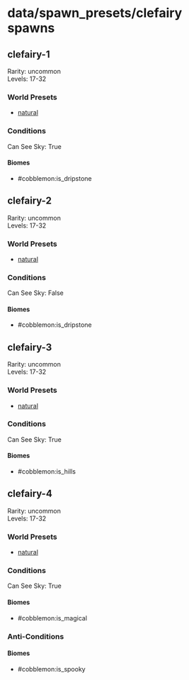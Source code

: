 # data/spawn_presets/clefairy spawns  
  
## clefairy-1  
Rarity: uncommon  
Levels: 17-32  
  
### World Presets  
* [natural](/data/world_presets/natural.md)  
  
### Conditions  
Can See Sky: True  
  
#### Biomes  
  * #cobblemon:is_dripstone
  
  
## clefairy-2  
Rarity: uncommon  
Levels: 17-32  
  
### World Presets  
* [natural](/data/world_presets/natural.md)  
  
### Conditions  
Can See Sky: False  
  
#### Biomes  
  * #cobblemon:is_dripstone
  
  
## clefairy-3  
Rarity: uncommon  
Levels: 17-32  
  
### World Presets  
* [natural](/data/world_presets/natural.md)  
  
### Conditions  
Can See Sky: True  
  
#### Biomes  
  * #cobblemon:is_hills
  
  
## clefairy-4  
Rarity: uncommon  
Levels: 17-32  
  
### World Presets  
* [natural](/data/world_presets/natural.md)  
  
### Conditions  
Can See Sky: True  
  
#### Biomes  
  * #cobblemon:is_magical
  
  
### Anti-Conditions  
  
#### Biomes  
  * #cobblemon:is_spooky
  
